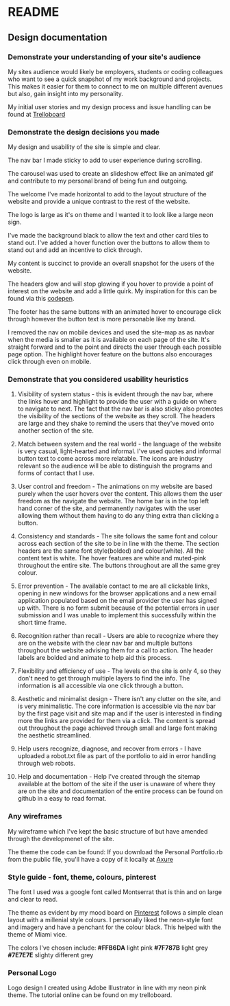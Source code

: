 # README


## Design documentation

### Demonstrate your understanding of your site's audience

My sites audience would likely be employers, students or coding colleagues who want to
see a quick snapshot of my work background and projects. This makes it easier for them to
connect to me on multiple different avenues but also, gain insight into my personality.

My initial user stories and my design process and issue handling can be found at [Trelloboard](https://trello.com/b/WeldRh8d/site-audience)


### Demonstrate the design decisions you made

My design and usability of the site is simple and clear.

The nav bar I made sticky to add to user experience during scrolling.

The carousel was used to create an slideshow effect like an animated gif and contribute to my personal brand of being fun and outgoing.

The welcome I've made horizontal to add to the layout structure of the website and provide a unique contrast to the rest of the website.

The logo is large as it's on theme and I wanted it to look like a large neon sign.

I've made the background black to allow the text and other card tiles to stand out. I've added a hover function over the buttons to allow them to stand out and add an incentive to click through.

My content is succinct to provide an overall snapshot for the users of the website.

The headers glow and will stop glowing if you hover to provide a point of interest on the website and add a little quirk. My inspiration for this can be found via this [codepen](https://codepen.io/FelixRilling/full/qzfoc/).

The footer has the same buttons with an animated hover to encourage click through however the button text is more personable like my brand.

I removed the nav on mobile devices and used the site-map as as navbar when the media is smaller as it is available on each page of the site. It's straight forward and to the point and directs the user through each possible page option. The highlight hover feature on the buttons also encourages click through even on mobile.


### Demonstrate that you considered usability heuristics

1. Visibility of system status - this is evident through the nav bar, where the links hover and highlight to provide the user with a guide on where to navigate to next. The fact that the nav bar is also sticky also promotes the visibility of the sections of the website as they scroll. The headers are large and they shake to remind the users that they've moved onto another section of the site.

2. Match between system and the real world - the language of the website is very casual, light-hearted and informal. I've used quotes and informal button text to come across more relatable. The icons are industry relevant so the audience will be able to distinguish the programs and forms of contact that I use.

3. User control and freedom - The animations on my website are based purely when the user hovers over the content. This allows them the user freedom as the navigate the website. The home bar is in the top left hand corner of the site, and permanently navigates with the user allowing them without them having to do any thing extra than clicking a button.

4. Consistency and standards - The site follows the same font and colour across each section of the site to be in line with the theme. The section headers are the same font style(bolded) and colour(white). All the content text is white. The hover features are white and muted-pink throughout the entire site. The buttons throughout are all the same grey colour.

5. Error prevention - The available contact to me are all clickable links, opening in new windows for the browser applications and a new email application populated based on the email provider the user has signed up with. There is no form submit because of the potential errors in user submission and I was unable to implement this successfully within the short time frame.

6. Recognition rather than recall - Users are able to recognize where they are on the website with the clear nav bar and multiple buttons throughout the website advising them for a call to action. The header labels are bolded and animate to help aid this process.

7. Flexibility and efficiency of use - The levels on the site is only 4, so they don't need to get through multiple layers to find the info. The information is all accessible via one click through a button.

8. Aesthetic and minimalist design - There isn't any clutter on the site, and is very minimalistic. The core information is accessible via the nav bar by the first page visit and site map and if the user is interested in finding more the links are provided for them via a click. The content is spread out throughout the page achieved through small and large font making the aesthetic streamlined.

9. Help users recognize, diagnose, and recover from errors - I have uploaded a robot.txt file as part of the portfolio to aid in error handling through web robots.

10. Help and documentation - Help I've created through the sitemap available at the bottom of the site if the user is unaware of where they are on the site and documentation of the entire process can be found on github in a easy to read format.


### Any wireframes

My wireframe which I've kept the basic structure of but have amended through the developmenet of the site.

The theme the code can be found:
If you download the Personal Portfolio.rb from the public file, you'll have a copy of it locally at
[Axure](https://github.com/sophiechhoeu/portfolio/tree/master/public/Personal_Portfolio_wireframe)

### Style guide - font, theme, colours, pinterest

The font I used was a google font called Montserrat that is thin and on large and clear to read.

The theme as evident by my mood board on [Pinterest](https://au.pinterest.com/flavourable_26/portfolio-inspiration/)
follows a simple clean layout with a millenial style colours. I personally liked the neon-style font and imagery and have a penchant for the colour black. This helped with the theme of Miami vice.

The colors I've chosen include:
**#FFB6DA** light pink
**#7F787B** light grey
**#7E7E7E** slighty different grey

### Personal Logo

Logo design I created using Adobe Illustrator in line with my neon pink theme. The tutorial online can be found on my trelloboard.
